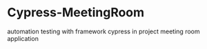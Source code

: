 # Cypress-MeetingRoom
automation testing with framework cypress in project meeting room application
